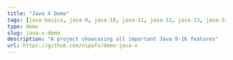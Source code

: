 ```yaml
---
title: "Java X Demo"
tags: [java-basics, java-9, java-10, java-11, java-12, java-13, java-14, java-15, java-16]
type: demo
slug: java-x-demo
description: "A project showcasing all important Java 9-16 features"
url: https://github.com/nipafx/demo-java-x
---
```

